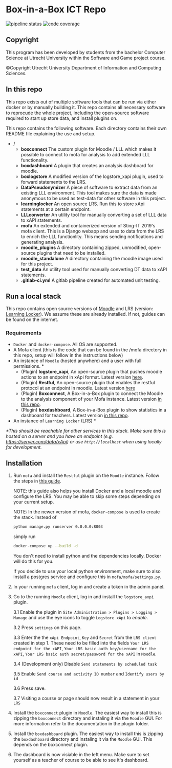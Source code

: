 # Box-in-a-Box ICT Repo
[![pipeline status](https://git.science.uu.nl/d.o.owolabi/moodlefeedback/badges/Development/pipeline.svg)](https://git.science.uu.nl/d.o.owolabi/moodlefeedback/-/commits/Development)
[![code coverage](https://git.science.uu.nl/d.o.owolabi/moodlefeedback/badges/Development/coverage.svg)](https://git.science.uu.nl/d.o.owolabi/moodlefeedback/-/commits/Development)

## Copyright
This program has been developed by students from the bachelor Computer Science at Utrecht University within the Software and Game project course.

©Copyright Utrecht University Department of Information and Computing Sciences.

## In this repo
This repo exists out of multiple software tools that can be run via either docker or by manually building it. This repo contains all necessary software to reprocude the whole project, including the open-source software required to start up store data, and install plugins on. 

This repo contains the following software. Each directory contains their own README file explaining the use and setup.

- /
    - **boxconnect** The custom plugin for Moodle / LLL which makes it possible to connect to mofa for analysis to add extended LLL functionality.
    - **boxdashboard** A plugin that creates an analysis dashboard for moodle.
    - **boxlogstore** A modified version of the logstore_xapi plugin, used to forward statements to the LRS.
    - **DataPseudonymizer** A piece of software to extract data from an existing LLL environment. This tool makes sure the data is made anonymous to be used as test-data for other software in this project.
    - **learninglocker** An open source LRS. Run this to store xApi statements at a certain endpoint.
    - **LLLconverter** An utility tool for manually converting a set of LLL data to xAPI statements.
    - **mofa** An extended and containerized version of Sting-IT 2019's mofa client. This is a Django webapp and uses to data from the LRS to enrich the LLL functionlity. This means sending notifications and generating analysis.
    - **moodle_plugins** A directory containing zipped, unmodified, open-source plugins that need to be installed.
    - **moodle_standalone** A directory containing the moodle image used for this project.
    - **test_data** An utility tool used for manually converting DT data to xAPI statements.
    - **.gitlab-ci.yml** A gitlab pipeline created for automated unit testing.


## Run a local stack

This repo contains open source versions of [Moodle](https://docs.moodle.org/310/en/Main_page) and LRS (version: [Learning Locker](https://docs.learninglocker.net/welcome/)). We assume these are already installed. If not, guides can be found on the internet.

### Requirements
- `Docker` and `docker-compose`. All OS are supported.
- A Mofa client (this is the code that can be found in the /mofa directory in this repo, setup will follow in the instructions below)
- An instance of `Moodle` (hosted anywhere) and a user with full permissions. *
    - (Plugin) **logstore_xapi**, An open-source plugin that pushes moodle actions to an endpoint in xApi format. Latest version [here](https://moodle.org/plugins/logstore_xapi).
    - (Plugin) **Restful**, An open-source plugin that enables the restful protocol at an endpoint in moodle. Latest version [here](https://moodle.org/plugins/webservice_restful)
    - (Plugin) **Boxconnect**, A Box-in-a-Box plugin to connect the Moodle to the analysis component of your Mofa instance. Latest version [in this repo](boxconnect/).
    - (Plugin) **boxdashboard**, A Box-in-a-Box plugin to show statistics in a dashboard for teachers. Latest version [in this repo](boxdashboard/).
- An instance of `Learning Locker` (LRS) *

_*This should be reachable for other services in this stack. Make sure this is hosted on a server and you have an endpoint (e.g. https://server.com/data/xApi) or use `http://localhost` when using locally for development._

## Installation
1. Run `mofa` and install the `Restful` plugin on the `Moodle` instance. Follow the steps in [this guide](https://mofa.readthedocs.io/en/latest/index.html). 

    NOTE: this guide also helps you install Docker and a local moodle and configure the LRS. You may be able to skip some steps depending on your current setup.

    NOTE: In the newer version of mofa, `docker-compose` is used to create the stack. Instead of
    ```bash
    python manage.py runserver 0.0.0.0:8003
    ```
    simply run 
    ```bash
    docker-compose up --build -d
    ```
    You don't need to install python and the dependencies locally. Docker will do this for you. 
    
    If you decide to use your local python environment, make sure to also install a postgres service and configure this in `mofa/mofa/settings.py`.
2. In your running `mofa` client, log in and create a token in the admin panel.
3. Go to the running `Moodle` client, log in and install the `logstore_axpi` plugin. 

    3.1 Enable the plugin in `Site Administration > Plugins > Logging > Manage` and use the eye icons to toggle `Logstore xApi` to *enable*.

    3.2 Press `settings` on this page.

    3.3 Enter the the `xApi Endpoint`, `Key` and `Secret` from the `LRS client` created in step 1. These need to be filled into the fields `Your LRS endpoint for the xAPI`, `Your LRS basic auth key/username for the xAPI`, `Your LRS basic auth secret/password for the xAPI` in `Moodle`.

    3.4 (Development only) Disable `Send statements by scheduled task`

    3.5 Enable `Send course and activity ID number` and `Identify users by id`

    3.6 Press save.

    3.7 Visiting a course or page should now result in a statement in your `LRS`
4. Install the `boxconnect` plugin in `Moodle`. The easiest way to install this is zipping the `boxconnect` directory and instaling it via the `Moodle` GUI. For more information refer to the documentation in the plugin folder.
5. Install the `boxdashboard` plugin. The easiest way to install this is zipping the `boxdashboard` directory and instaling it via the `Moodle` GUI. This depends on the boxconnect plugin.
6. The dashboard is now visiable in the left menu. Make sure to set yourself as a teacher of course to be able to see it's dashboard.




 